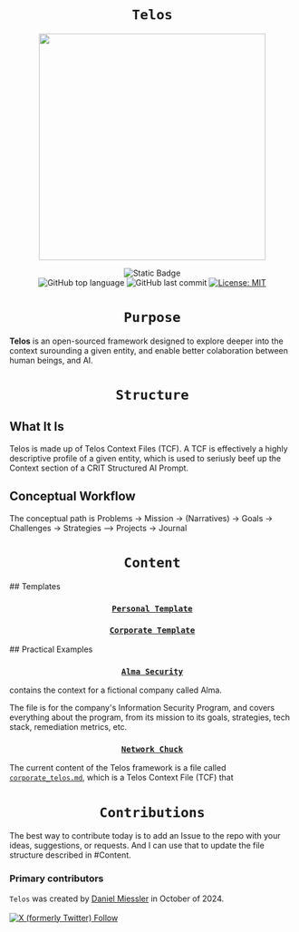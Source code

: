 <div align="center">
  
# ` Telos `
  
<img src="https://github.com/user-attachments/assets/40b32780-d077-4a8c-9f38-ddfc5acecc4c" width="400" height="400"/>


![Static Badge](https://img.shields.io/badge/mission-articulate%20deep%20context%20about%20things%20that%20matter%20to%20humans-brightgreen)
<br />
![GitHub top language](https://img.shields.io/github/languages/top/RoadDogsAndTruckerHats/Telos)
![GitHub last commit](https://img.shields.io/github/last-commit/RoadDogsAndTruckerHats/Telos)
[![License: MIT](https://img.shields.io/badge/License-MIT-green.svg)](https://opensource.org/licenses/MIT)
</div>



<div align="center">
  
# ` Purpose `
</div>

**Telos** is an open-sourced framework designed to explore deeper into the context surounding a given entity, and enable better colaboration between human beings, and AI.

<div align="center">

# ` Structure `
</div>

## What It Is
Telos is made up of Telos Context Files (TCF). A TCF is effectively a highly descriptive profile of a given entity, which is used to seriusly beef up the Context section of a CRIT Structured AI Prompt.


## Conceptual Workflow 
The conceptual path is Problems -> Mission -> (Narratives) -> Goals -> Challenges -> Strategies —> Projects -> Journal

<div align="center">

# ` Content `
</div>
## Templates
<div align="center">

### [` Personal Template `](Templates/personal-TCF-Template.md)
</div>

<div align="center">

### [` Corporate Template `](Templates/corporate-TCF-Template.md)
</div>
## Practical Examples

<div align="center">

### [` Alma Security `](Examples/almaSecurity-TCF.md)
</div>
contains the context for a fictional company called Alma.

The file is for the company's Information Security Program, and covers everything about the program, from its mission to its goals, strategies, tech stack, remediation metrics, etc.
<div align="center">

### [` Network Chuck `](Examples/networkChuck-TCF.md)
</div>

The current content of the Telos framework is a file called [`corporate_telos.md`](corporate_telos.md), which is a Telos Context File (TCF) that 

<div align="center">

# ` Contributions `

</div>


The best way to contribute today is to add an Issue to the repo with your ideas, suggestions, or requests. And I can use that to update the file structure described in #Content.

### Primary contributors

`Telos` was created by <a href="https://danielmiessler.com/subscribe" target="_blank">Daniel Miessler</a> in October of 2024.
<br /><br />
<a href="https://twitter.com/intent/user?screen_name=danielmiessler">![X (formerly Twitter) Follow](https://img.shields.io/twitter/follow/danielmiessler)</a>

